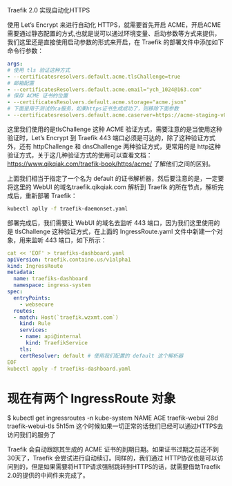 Traefik 2.0 实现自动化HTTPS

使用 Let’s Encrypt 来进行自动化 HTTPS，就需要首先开启 ACME，开启ACME需要通过静态配置的方式,也就是说可以通过环境变量、启动参数等方式来提供，我们这里还是直接使用启动参数的形式来开启，在 Traefik 的部署文件中添加如下命令行参数：
```yaml
args:
# 使用 tls 验证这种方式
- --certificatesresolvers.default.acme.tlsChallenge=true
# 邮箱配置
- --certificatesResolvers.default.acme.email="ych_1024@163.com"
# 保存 ACME 证书的位置
- --certificatesResolvers.default.acme.storage="acme.json"
# 下面是用于测试的ca服务，如果https证书生成成功了，则移除下面参数
- --certificatesresolvers.default.acme.caserver=https://acme-staging-v02.api.letsencrypt.org/directory
```
这里我们使用的是tlsChallenge 这种 ACME 验证方式，需要注意的是当使用这种验证时，Let’s Encrypt 到 Traefik 443 端口必须是可达的，除了这种验证方式外，还有 httpChallenge 和 dnsChallenge 两种验证方式，更常用的是 http这种验证方式，关于这几种验证方式的使用可以查看文档：https://www.qikqiak.com/traefik-book/https/acme/ 了解他们之间的区别。

上面我们相当于指定了一个名为 default 的证书解析器，然后要注意的是，一定要将这里的 WebUI 的域名traefik.qikqiak.com 解析到 Traefik 的所在节点，解析完成后，重新部署 Traefik：

```bash
kubectl aplly -f traefik-daemonset.yaml
```


部署完成后，我们需要让 WebUI 的域名去监听 443 端口，因为我们这里使用的是 tlsChallenge 这种验证方式，在上面的 IngressRoute.yaml 文件中新建一个对象，用来监听 443 端口，如下所示：

```yaml
cat << 'EOF' > traefiks-dashboard.yaml
apiVersion: traefik.containo.us/v1alpha1
kind: IngressRoute
metadata:
  name: traefiks-dashboard
  namespace: ingress-system
spec:
  entryPoints:
    - websecure
  routes:
  - match: Host(`traefik.wzxmt.com`)
    kind: Rule
    services:
    - name: api@internal
      kind: TraefikService
    tls:
    certResolver: default # 使用我们配置的 default 这个解析器
EOF
kubectl apply -f traefiks-dashboard.yaml
```
# 现在有两个 IngressRoute 对象
$ kubectl get ingressroutes -n kube-system
NAME AGE
traefik-webui 28d
traefik-webui-tls 5h15m
这个时候如果一切正常的话我们已经可以通过HTTPS去访问我们的服务了

Traefik 会自动跟踪其生成的 ACME 证书的到期日期。如果证书过期之前还不到30天了，Traefik 会尝试进行自动续订。同样的，我们通过 HTTP协议也是可以访问到的，但是如果需要将HTTP请求强制跳转到HTTPS的话，就需要借助Traefik 2.0的提供的中间件来完成了。
